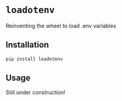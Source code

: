 # `loadotenv`

Reinventing the wheel to load .env variables

<!--
TODO:
- [ ] add `## Installation`
- [ ] Complete `## Usage`
-->

## Installation
```python
pip install loadotenv
```

## Usage

Still under construction!
<!--
From a `.py` file near your `.env` file:
```
from loadotenv
```
-->
